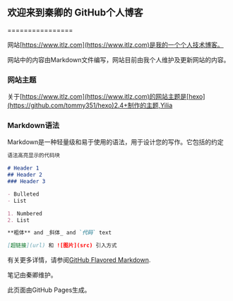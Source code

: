 ## 欢迎来到秦卿的 GitHub个人博客
================

网站[https://www.itlz.com](https://www.itlz.com)是我的一个个人技术博客。

网站中的内容由Markdown文件编写，网站目前由我个人维护及更新网站的内容。

### 网站主题

关于[https://www.itlz.com](https://www.itlz.com)的网站主题是[hexo](https://github.com/tommy351/hexo)2.4+制作的主题,Yilia


### Markdown语法

Markdown是一种轻量级和易于使用的语法，用于设计您的写作。它包括的约定


```markdown
语法高亮显示的代码块

# Header 1
## Header 2
### Header 3

- Bulleted
- List

1. Numbered
2. List

**粗体** and _斜体_ and `代码` text

[超链接](url) 和 ![图片](src) 引入方式
```


有关更多详情，请参阅[GitHub Flavored Markdown](https://guides.github.com/features/mastering-markdown/).


笔记由秦卿维护。

此页面由GitHub Pages生成。
